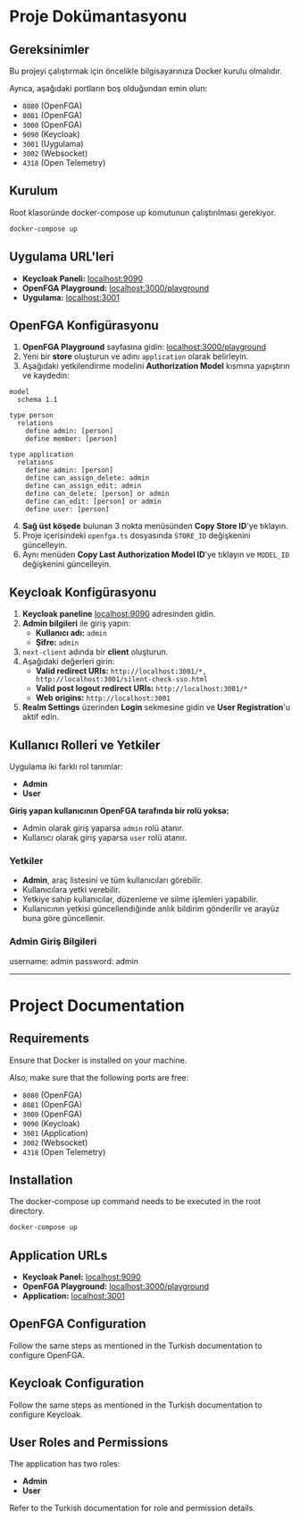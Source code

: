 # Proje Dokümantasyonu

## Gereksinimler
Bu projeyi çalıştırmak için öncelikle bilgisayarınıza Docker kurulu olmalıdır. 

Ayrıca, aşağıdaki portların boş olduğundan emin olun:

- `8080` (OpenFGA)
- `8081` (OpenFGA)
- `3000` (OpenFGA)
- `9090` (Keycloak)
- `3001` (Uygulama)
- `3002` (Websocket)
- `4318` (Open Telemetry)

## Kurulum
Root klasoründe docker-compose up komutunun çalıştırılması gerekiyor.

```sh
docker-compose up
```

## Uygulama URL'leri

- **Keycloak Paneli:** [localhost:9090](http://localhost:9090)
- **OpenFGA Playground:** [localhost:3000/playground](http://localhost:3000/playground)
- **Uygulama:** [localhost:3001](http://localhost:3001)

## OpenFGA Konfigürasyonu

1. **OpenFGA Playground** sayfasına gidin: [localhost:3000/playground](http://localhost:3000/playground)
2. Yeni bir **store** oluşturun ve adını `application` olarak belirleyin.
3. Aşağıdaki yetkilendirme modelini **Authorization Model** kısmına yapıştırın ve kaydedin:

```plaintext
model
  schema 1.1

type person
  relations
    define admin: [person]
    define member: [person]

type application
  relations
    define admin: [person]
    define can_assign_delete: admin
    define can_assign_edit: admin
    define can_delete: [person] or admin
    define can_edit: [person] or admin
    define user: [person]
```

4. **Sağ üst köşede** bulunan 3 nokta menüsünden **Copy Store ID**'ye tıklayın.
5. Proje içerisindeki `openfga.ts` dosyasında `STORE_ID` değişkenini güncelleyin.
6. Aynı menüden **Copy Last Authorization Model ID**'ye tıklayın ve `MODEL_ID` değişkenini güncelleyin.

## Keycloak Konfigürasyonu

1. **Keycloak paneline** [localhost:9090](http://localhost:9090) adresinden gidin.
2. **Admin bilgileri** ile giriş yapın:
   - **Kullanıcı adı:** `admin`
   - **Şifre:** `admin`
3. `next-client` adında bir **client** oluşturun.
4. Aşağıdaki değerleri girin:
   - **Valid redirect URIs:** `http://localhost:3001/*, http://localhost:3001/silent-check-sso.html`
   - **Valid post logout redirect URIs:** `http://localhost:3001/*`
   - **Web origins:** `http://localhost:3001`
5. **Realm Settings** üzerinden **Login** sekmesine gidin ve **User Registration**'u aktif edin.

## Kullanıcı Rolleri ve Yetkiler

Uygulama iki farklı rol tanımlar:

- **Admin**
- **User**

**Giriş yapan kullanıcının OpenFGA tarafında bir rolü yoksa:**

- Admin olarak giriş yaparsa `admin` rolü atanır.
- Kullanıcı olarak giriş yaparsa `user` rolü atanır.

### Yetkiler

- **Admin**, araç listesini ve tüm kullanıcıları görebilir.
- Kullanıcılara yetki verebilir.
- Yetkiye sahip kullanıcılar, düzenleme ve silme işlemleri yapabilir.
- Kullanıcının yetkisi güncellendiğinde anlık bildirim gönderilir ve arayüz buna göre güncellenir.

### Admin Giriş Bilgileri

username: admin
password: admin

---

# Project Documentation

## Requirements
Ensure that Docker is installed on your machine.

Also, make sure that the following ports are free:

- `8080` (OpenFGA)
- `8081` (OpenFGA)
- `3000` (OpenFGA)
- `9090` (Keycloak)
- `3001` (Application)
- `3002` (Websocket)
- `4318` (Open Telemetry)

## Installation
The docker-compose up command needs to be executed in the root directory.

```sh
docker-compose up
```


## Application URLs

- **Keycloak Panel:** [localhost:9090](http://localhost:9090)
- **OpenFGA Playground:** [localhost:3000/playground](http://localhost:3000/playground)
- **Application:** [localhost:3001](http://localhost:3001)

## OpenFGA Configuration

Follow the same steps as mentioned in the Turkish documentation to configure OpenFGA.

## Keycloak Configuration

Follow the same steps as mentioned in the Turkish documentation to configure Keycloak.

## User Roles and Permissions

The application has two roles:

- **Admin**
- **User**

Refer to the Turkish documentation for role and permission details.

